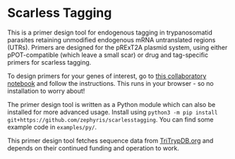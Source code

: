 # Scarless Tagging
This is a primer design tool for endogenous tagging in trypanosomatid parasites retaining unmodified endogenous mRNA untranslated regions (UTRs).
Primers are designed for the pRExT2A plasmid system, using either pPOT-compatible (which leave a small scar) or drug and tag-specific primers for scarless tagging.

To design primers for your genes of interest, go to [this collaboratory notebook](https://colab.research.google.com/github/zephyris/scarlesstagging/blob/main/examples/ipynb/ScarlessTagging.ipynb) and follow the instructions. This runs in your browser - so no installation to worry about!

The primer design tool is written as a Python module which can also be installed for more advanced usage. Install using `python3 -m pip install git+https://github.com/zephyris/scarlesstagging`. You can find some example code in `examples/py/`.

This primer design tool fetches sequence data from [TriTrypDB.org](https://tritrypdb.org/) and depends on their continued funding and operation to work.
